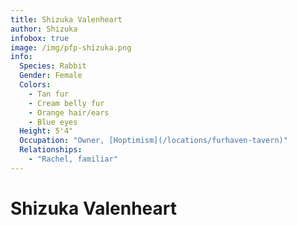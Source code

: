 ```yaml
---
title: Shizuka Valenheart
author: Shizuka
infobox: true
image: /img/pfp-shizuka.png
info:
  Species: Rabbit
  Gender: Female
  Colors:
    - Tan fur
    - Cream belly fur
    - Orange hair/ears
    - Blue eyes
  Height: 5'4"
  Occupation: "Owner, [Hoptimism](/locations/furhaven-tavern)"
  Relationships:
    - "Rachel, familiar"
---
```


# Shizuka Valenheart


